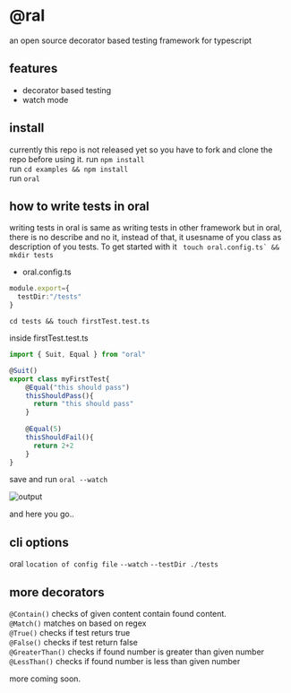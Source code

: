 # @ral
an open source decorator based testing framework for typescript

## features
- decorator based testing
- watch mode

## install
currently this repo is not released yet so you have to fork and clone the repo before using it.
run `npm install` <br>
run `cd examples && npm install` <br>
run `oral` <br>

## how to write tests in oral
writing tests in oral is same as writing tests in other framework but in oral, there is no describe and no it, instead of that, it usesname of you class as description of you tests. To get started with it 
``` touch oral.config.ts` && mkdir tests```

- oral.config.ts
``` typescript
module.export={
  testDir:"/tests"
}
```

``` cd tests && touch firstTest.test.ts ```

inside firstTest.test.ts
``` typescript
import { Suit, Equal } from "oral"

@Suit()
export class myFirstTest{
    @Equal("this should pass")
    thisShouldPass(){
      return "this should pass"
    }
    
    @Equal(5)
    thisShouldFail(){
      return 2+2
    }
}
```
save and run
``` oral --watch ```

![output](https://github.com/tanay-pingalkar/oral/blob/main/Screenshot%20from%202021-05-03%2017-25-42.png)

and here you go..

## cli options
oral `location of config file` `--watch` `--testDir ./tests`

## more decorators
`@Contain()` checks of given content contain found content. <br>
`@Match()` matches on based on regex <br>
`@True()` checks if test returs true <br>
`@False()` checks if test return false <br>
`@GreaterThan()` checks if found number is greater than given number <br>
`@LessThan()` checks if found number is less than given number <br>

more coming soon.

